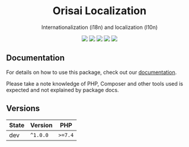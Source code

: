 <h1 align="center">Orisai Localization</h1>

<p align="center">
    Internationalization (i18n) and localization (l10n)
</p>

<p align=center>
  <a href="https://github.com/orisai/localization/actions"><img src="https://github.com/orisai/localization/workflows/ci/badge.svg"></a>
  <a href="https://coveralls.io/r/orisai/localization"><img src="https://badgen.net/coveralls/c/github/orisai/localization/v1.x?cache=300"></a>
  <a href="https://packagist.org/packages/orisai/localization"><img src="https://badgen.net/packagist/dt/orisai/localization?cache=3600"></a>
  <a href="https://packagist.org/packages/orisai/localization"><img src="https://badgen.net/packagist/v/orisai/localization?cache=3600"></a>
  <a href="https://choosealicense.com/licenses/mpl-2.0/"><img src="https://badgen.net/badge/license/MPL-2.0/blue?cache=3600"></a>
<p>

## Documentation

For details on how to use this package, check out our [documentation](docs/README.md).

Please take a note knowledge of PHP, Composer and other tools used is expected and not explained by package docs.

## Versions

| State  | Version      | PHP     |
|--------|--------------|---------|
| dev    | `^1.0.0`     | `>=7.4` |
